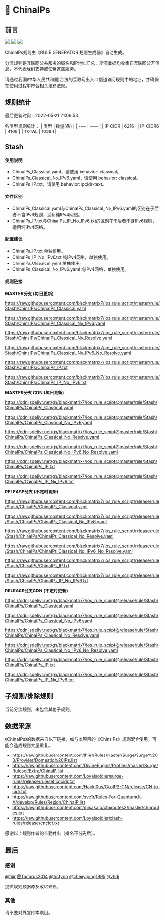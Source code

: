 # 🧸 ChinaIPs

## 前言

![](https://shields.io/badge/-移除重复规则-ff69b4) ![](https://shields.io/badge/-DOMAIN与DOMAIN--SUFFIX合并-green) ![](https://shields.io/badge/-IP--CIDR(6)合并-blueviolet) 

ChinaIPs规则由《RULE GENERATOR 规则生成器》自动生成。

分流规则是互联网公共服务的域名和IP地址汇总，所有数据均收集自互联网公开信息，不代表我们支持或使用这些服务。

请通过我国(中华人民共和国)合法的互联网出入口信道访问规则中的地址，并确保在使用过程中符合相关法律法规。

## 规则统计

最后更新时间：2022-05-21 21:06:53

各类型规则统计：
| 类型 | 数量(条)  | 
| ---- | ----  |
| IP-CIDR | 6216  | 
| IP-CIDR6 | 4168  | 
| TOTAL | 10384  | 


## Stash 

#### 使用说明
- ChinaIPs_Classical.yaml，请使用 behavior: classical。
- ChinaIPs_Classical_No_IPv6.yaml，请使用 behavior: classical。
- ChinaIPs_IP.txt，请使用 behavior: ipcidr-text。

#### 文件区别
- ChinaIPs_Classical.yaml与ChinaIPs_Classical_No_IPv6.yaml的区别在于后者不含IPv6规则，适用纯IPv4网络。
- ChinaIPs_IP.txt与ChinaIPs_IP_No_IPv6.txt的区别在于后者不含IPv6规则，适用纯IPv4网络。

#### 配置建议
- ChinaIPs_IP.txt 单独使用。
- ChinaIPs_IP_No_IPv6.txt 纯IPv4网络，单独使用。
- ChinaIPs_Classical.yaml 单独使用。
- ChinaIPs_Classical_No_IPv6.yaml 纯IPv4网络，单独使用。

#### 规则链接
**MASTER分支 (每日更新)**

https://raw.githubusercontent.com/blackmatrix7/ios_rule_script/master/rule/Stash/ChinaIPs/ChinaIPs_Classical.yaml

https://raw.githubusercontent.com/blackmatrix7/ios_rule_script/master/rule/Stash/ChinaIPs/ChinaIPs_Classical_No_IPv6.yaml

https://raw.githubusercontent.com/blackmatrix7/ios_rule_script/master/rule/Stash/ChinaIPs/ChinaIPs_Classical_No_Resolve.yaml

https://raw.githubusercontent.com/blackmatrix7/ios_rule_script/master/rule/Stash/ChinaIPs/ChinaIPs_Classical_No_IPv6_No_Resolve.yaml

https://raw.githubusercontent.com/blackmatrix7/ios_rule_script/master/rule/Stash/ChinaIPs/ChinaIPs_IP.txt

https://raw.githubusercontent.com/blackmatrix7/ios_rule_script/master/rule/Stash/ChinaIPs/ChinaIPs_IP_No_IPv6.txt

**MASTER分支 CDN (每日更新)**

https://cdn.jsdelivr.net/gh/blackmatrix7/ios_rule_script@master/rule/Stash/ChinaIPs/ChinaIPs_Classical.yaml

https://cdn.jsdelivr.net/gh/blackmatrix7/ios_rule_script@master/rule/Stash/ChinaIPs/ChinaIPs_Classical_No_IPv6.yaml

https://cdn.jsdelivr.net/gh/blackmatrix7/ios_rule_script@master/rule/Stash/ChinaIPs/ChinaIPs_Classical_No_Resolve.yaml

https://cdn.jsdelivr.net/gh/blackmatrix7/ios_rule_script@master/rule/Stash/ChinaIPs/ChinaIPs_Classical_No_IPv6_No_Resolve.yaml

https://cdn.jsdelivr.net/gh/blackmatrix7/ios_rule_script@master/rule/Stash/ChinaIPs/ChinaIPs_IP.txt

https://cdn.jsdelivr.net/gh/blackmatrix7/ios_rule_script@master/rule/Stash/ChinaIPs/ChinaIPs_IP_No_IPv6.txt

**RELEASE分支 (不定时更新)**

https://raw.githubusercontent.com/blackmatrix7/ios_rule_script/release/rule/Stash/ChinaIPs/ChinaIPs_Classical.yaml

https://raw.githubusercontent.com/blackmatrix7/ios_rule_script/release/rule/Stash/ChinaIPs/ChinaIPs_Classical_No_IPv6.yaml

https://raw.githubusercontent.com/blackmatrix7/ios_rule_script/release/rule/Stash/ChinaIPs/ChinaIPs_Classical_No_Resolve.yaml

https://raw.githubusercontent.com/blackmatrix7/ios_rule_script/release/rule/Stash/ChinaIPs/ChinaIPs_Classical_No_IPv6_No_Resolve.yaml

https://raw.githubusercontent.com/blackmatrix7/ios_rule_script/release/rule/Stash/ChinaIPs/ChinaIPs_IP.txt

https://raw.githubusercontent.com/blackmatrix7/ios_rule_script/release/rule/Stash/ChinaIPs/ChinaIPs_IP_No_IPv6.txt

**RELEASE分支CDN (不定时更新)**

https://cdn.jsdelivr.net/gh/blackmatrix7/ios_rule_script@release/rule/Stash/ChinaIPs/ChinaIPs_Classical.yaml

https://cdn.jsdelivr.net/gh/blackmatrix7/ios_rule_script@release/rule/Stash/ChinaIPs/ChinaIPs_Classical_No_IPv6.yaml

https://cdn.jsdelivr.net/gh/blackmatrix7/ios_rule_script@release/rule/Stash/ChinaIPs/ChinaIPs_Classical_No_Resolve.yaml

https://cdn.jsdelivr.net/gh/blackmatrix7/ios_rule_script@release/rule/Stash/ChinaIPs/ChinaIPs_Classical_No_IPv6_No_Resolve.yaml

https://cdn.jsdelivr.net/gh/blackmatrix7/ios_rule_script@release/rule/Stash/ChinaIPs/ChinaIPs_IP.txt

https://cdn.jsdelivr.net/gh/blackmatrix7/ios_rule_script@release/rule/Stash/ChinaIPs/ChinaIPs_IP_No_IPv6.txt

## 子规则/排除规则


当前分流规则，未包含其他子规则。

## 数据来源

《ChinaIPs》的数据来自以下链接，如与本项目的《ChinaIPs》规则混合使用，可能会造成规则大量重复。

- https://raw.githubusercontent.com/lhie1/Rules/master/Surge/Surge%203/Provider/Domestic%20IPs.list
- https://raw.githubusercontent.com/DivineEngine/Profiles/master/Surge/Ruleset/Extra/ChinaIP.list
- https://raw.githubusercontent.com/Loyalsoldier/surge-rules/release/ruleset/cncidr.txt
- https://raw.githubusercontent.com/Hackl0us/GeoIP2-CN/release/CN-ip-cidr.txt
- https://raw.githubusercontent.com/sve1r/Rules-For-Quantumult-X/develop/Rules/Region/ChinaIP.list
- https://raw.githubusercontent.com/misakaio/chnroutes2/master/chnroutes.txt
- https://raw.githubusercontent.com/Loyalsoldier/clash-rules/release/cncidr.txt


感谢以上规则作者的辛勤付出（排名不分先后）。

## 最后

### 感谢

[@fiiir](https://github.com/fiiir) [@Tartarus2014](https://github.com/Tartarus2014) [@zjcfynn](https://github.com/zjcfynn) [@chenyiping1995](https://github.com/chenyiping1995) [@vhdj](https://github.com/vhdj)

提供规则数据源及改进建议。

### 其他

请不要对外宣传本项目。